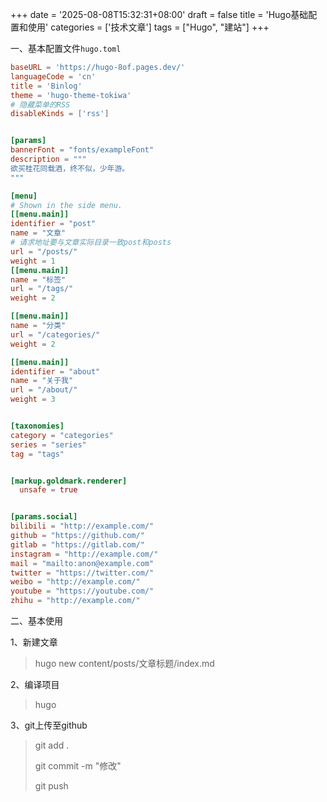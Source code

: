 +++
date = '2025-08-08T15:32:31+08:00'
draft = false
title = 'Hugo基础配置和使用'
categories = ['技术文章']
tags =  ["Hugo", "建站"]
+++

一、基本配置文件`hugo.toml`

```toml
baseURL = 'https://hugo-8of.pages.dev/'
languageCode = 'cn'
title = 'Binlog'
theme = 'hugo-theme-tokiwa'
# 隐藏菜单的RSS
disableKinds = ['rss']


[params]
bannerFont = "fonts/exampleFont" 
description = """
欲买桂花同载酒，终不似，少年游。
""" 

[menu]
# Shown in the side menu.
[[menu.main]]
identifier = "post"
name = "文章"
# 请求地址要与文章实际目录一致post和posts
url = "/posts/"
weight = 1
[[menu.main]]
name = "标签"
url = "/tags/"
weight = 2

[[menu.main]]
name = "分类"
url = "/categories/"
weight = 2

[[menu.main]]
identifier = "about"
name = "关于我"
url = "/about/"
weight = 3


[taxonomies]
category = "categories"
series = "series"
tag = "tags"


[markup.goldmark.renderer]
  unsafe = true


[params.social]
bilibili = "http://example.com/"
github = "https://github.com/"
gitlab = "https://gitlab.com/"
instagram = "http://example.com/"
mail = "mailto:anon@example.com"
twitter = "https://twitter.com/"
weibo = "http://example.com/"
youtube = "https://youtube.com/"
zhihu = "http://example.com/"
```



二、基本使用

1、新建文章

> hugo new content/posts/文章标题/index.md

2、编译项目

> hugo

3、git上传至github

> git add .
>
> git commit -m "修改"
>
> git push
